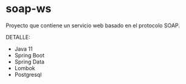 # soap-ws
Proyecto que contiene un servicio web basado en el protocolo SOAP.

DETALLE:
- Java 11
- Spring Boot
- Spring Data
- Lombok
- Postgresql
